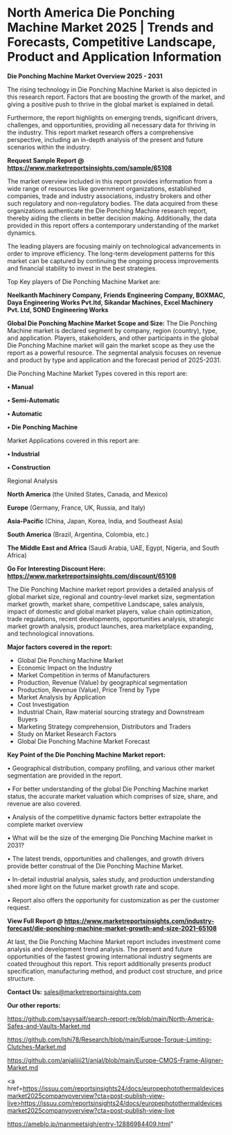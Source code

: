 # North America Die Ponching Machine Market 2025 | Trends and Forecasts, Competitive Landscape, Product and Application Information

<Strong> Die Ponching Machine Market Overview 2025 - 2031</strong>

The rising technology in Die Ponching Machine Market is also depicted in this research report. Factors that are boosting the growth of the market, and giving a positive push to thrive in the global market is explained in detail.

Furthermore, the report highlights on emerging trends, significant drivers, challenges, and opportunities, providing all necessary data for thriving in the industry. This report market research offers a comprehensive perspective, including an in-depth analysis of the present and future scenarios within the industry.

<strong>Request Sample Report @ <a href=https://www.marketreportsinsights.com/sample/65108>https://www.marketreportsinsights.com/sample/65108</a></strong>

The market overview included in this report provides information from a wide range of resources like government organizations, established companies, trade and industry associations, industry brokers and other such regulatory and non-regulatory bodies. The data acquired from these organizations authenticate the Die Ponching Machine research report, thereby aiding the clients in better decision making. Additionally, the data provided in this report offers a contemporary understanding of the market dynamics.

The leading players are focusing mainly on technological advancements in order to improve efficiency. The long-term development patterns for this market can be captured by continuing the ongoing process improvements and financial stability to invest in the best strategies.

Top Key players of Die Ponching Machine Market are:

<strong>Neelkanth Machinery Company, Friends Engineering Company, BOXMAC, Daya Engineering Works Pvt.ltd, Sikandar Machines, Excel Machinery Pvt. Ltd, SOND Engineering Works</strong>

<strong><b>Global Die Ponching Machine Market Scope and Size:</b></strong>
The Die Ponching Machine market is declared segment by company, region (country), type, and application. Players, stakeholders, and other participants in the global Die Ponching Machine market will gain the market scope as they use the report as a powerful resource. The segmental analysis focuses on revenue and product by type and application and the forecast period of 2025-2031.

Die Ponching Machine Market Types covered in this report are:

<strong>• Manual

• Semi-Automatic

• Automatic

• Die Ponching Machine</strong>

Market Applications covered in this report are:

<strong>• Industrial

• Construction</strong> 

Regional Analysis

<strong>North America</strong> (the United States, Canada, and Mexico)

<strong>Europe</strong> (Germany, France, UK, Russia, and Italy)

<strong>Asia-Pacific</strong> (China, Japan, Korea, India, and Southeast Asia)

<strong>South America</strong> (Brazil, Argentina, Colombia, etc.)

<strong>The Middle East and Africa</strong> (Saudi Arabia, UAE, Egypt, Nigeria, and South Africa)

<strong>Go For Interesting Discount Here: <a href=https://www.marketreportsinsights.com/discount/65108>https://www.marketreportsinsights.com/discount/65108</a></strong>

The Die Ponching Machine market report provides a detailed analysis of global market size, regional and country-level market size, segmentation market growth, market share, competitive Landscape, sales analysis, impact of domestic and global market players, value chain optimization, trade regulations, recent developments, opportunities analysis, strategic market growth analysis, product launches, area marketplace expanding, and technological innovations.

<strong><b>Major factors covered in the report:</b></strong>
<ul>
  <li>Global Die Ponching Machine Market </li>
  <li>Economic Impact on the Industry</li>
  <li>Market Competition in terms of Manufacturers</li>
  <li>Production, Revenue (Value) by geographical segmentation</li>
  <li>Production, Revenue (Value), Price Trend by Type</li>
  <li>Market Analysis by Application</li>
  <li>Cost Investigation</li>
  <li>Industrial Chain, Raw material sourcing strategy and Downstream Buyers</li>
  <li>Marketing Strategy comprehension, Distributors and Traders</li>
  <li>Study on Market Research Factors</li>
  <li>Global Die Ponching Machine Market Forecast</li>
</ul>

<strong><b>Key Point of the Die Ponching Machine Market report:</b></strong>

• Geographical distribution, company profiling, and various other market segmentation are provided in the report.

• For better understanding of the global Die Ponching Machine market status, the accurate market valuation which comprises of size, share, and revenue are also covered.

• Analysis of the competitive dynamic factors better extrapolate the complete market overview

• What will be the size of the emerging Die Ponching Machine market in 2031?

• The latest trends, opportunities and challenges, and growth drivers provide better construal of the Die Ponching Machine Market.

• In-detail industrial analysis, sales study, and production understanding shed more light on the future market growth rate and scope.

• Report also offers the opportunity for customization as per the customer request.

<strong><b>View Full Report @ <a href=https://www.marketreportsinsights.com/industry-forecast/die-ponching-machine-market-growth-and-size-2021-65108>https://www.marketreportsinsights.com/industry-forecast/die-ponching-machine-market-growth-and-size-2021-65108</a></b></strong>


At last, the Die Ponching Machine Market report includes investment come analysis and development trend analysis. The present and future opportunities of the fastest growing international industry segments are coated throughout this report. This report additionally presents product specification, manufacturing method, and product cost structure, and price structure.

<strong>Contact Us:</strong>
sales@marketreportsinsights.com

<strong>Our other reports:</strong>

<a href=https://github.com/sayysaif/search-report-re/blob/main/North-America-Safes-and-Vaults-Market.md>https://github.com/sayysaif/search-report-re/blob/main/North-America-Safes-and-Vaults-Market.md</a>

<a href=https://github.com/Ishi78/Research/blob/main/Europe-Torque-Limiting-Clutches-Market.md>https://github.com/Ishi78/Research/blob/main/Europe-Torque-Limiting-Clutches-Market.md</a>

<a href=https://github.com/anjaliiii21/anjal/blob/main/Europe-CMOS-Frame-Aligner-Market.md>https://github.com/anjaliiii21/anjal/blob/main/Europe-CMOS-Frame-Aligner-Market.md</a>

<a href=https://issuu.com/reportsinsights24/docs/europephotothermaldevicesmarket2025companyoverview?cta=post-publish-view-live>https://issuu.com/reportsinsights24/docs/europephotothermaldevicesmarket2025companyoverview?cta=post-publish-view-live</a>

<a href=https://ameblo.jp/manmeetsigh/entry-12886984409.html>https://ameblo.jp/manmeetsigh/entry-12886984409.html</a>"
